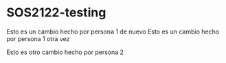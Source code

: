 # SOS2122-testing
Esto es un cambio hecho por persona 1 de nuevo
Esto es un cambio hecho por persona 1 otra vez

Esto es otro cambio hecho por persona 2
